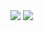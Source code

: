 <a href="https://github.com/WakelessSloth56"><img align="center" src="https://github-readme-stats.vercel.app/api/?username=WakelessSloth56&include_all_commits=true&hide=stars" /></a>
<a href="https://github.com/WakelessSloth56"><img align="center" src="https://github-readme-stats.vercel.app/api/top-langs/?username=WakelessSloth56&layout=compact" /></a>
